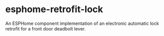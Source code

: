 # esphome-retrofit-lock
An ESPHome component implementation of an electronic automatic lock retrofit for a front door deadbolt lever.
